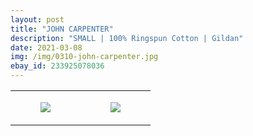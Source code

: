 ```yaml
---
layout: post
title: "JOHN CARPENTER"
description: "SMALL | 100% Ringspun Cotton | Gildan"
date: 2021-03-08
img: /img/0310-john-carpenter.jpg
ebay_id: 233925078036
---
```




<table style="width:100%;"><tr><td style="vertical-align:top;">
      <figure class="tmblr-full" data-orig-height="2048" data-orig-width="1365" data-orig-src="https://concertshirts.netlify.app/shirts/0310/0310-01.jpg"><img src="https://64.media.tumblr.com/3fa665341ccb3c400da104238471e8b7/8f5bc287b008bad4-c0/s540x810/c618b915b15694e29303fb75a00d65287ef93958.jpg" data-orig-height="2048" data-orig-width="1365" data-orig-src="https://concertshirts.netlify.app/shirts/0310/0310-01.jpg"/></figure></td>
    <td style="vertical-align:top;">
      <figure class="tmblr-full" data-orig-height="2048" data-orig-width="1365" data-orig-src="https://concertshirts.netlify.app/shirts/0310/0310-02.jpg"><img src="https://64.media.tumblr.com/03f08e158e3f9d05f754a47d783b2f2b/8f5bc287b008bad4-5e/s540x810/dee305d3f9b287c624cac6590f34a4f6996a937e.jpg" data-orig-height="2048" data-orig-width="1365" data-orig-src="https://concertshirts.netlify.app/shirts/0310/0310-02.jpg"/></figure></td>
  </tr></table>
